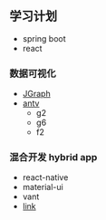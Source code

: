 ## 学习计划

- spring boot
- react

### 数据可视化
- [JGraph](https://github.com/jgraph/mxgraph)
- [antv](https://antv.alipay.com/zh-cn/index.html)
  - g2
  - g6
  - f2
  
### 混合开发 hybrid app
- react-native
- material-ui
- vant
- [link](https://www.cnblogs.com/woodk/p/5215652.html)


